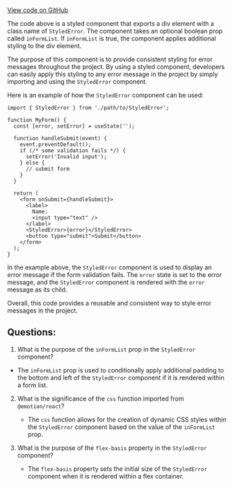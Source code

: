 [View code on GitHub](https://github.com/technologiestiftung/kulturdaten-frontend/blob/master/components/Error/index.tsx)

The code above is a styled component that exports a div element with a class name of `StyledError`. The component takes an optional boolean prop called `inFormList`. If `inFormList` is true, the component applies additional styling to the div element.

The purpose of this component is to provide consistent styling for error messages throughout the project. By using a styled component, developers can easily apply this styling to any error message in the project by simply importing and using the `StyledError` component.

Here is an example of how the `StyledError` component can be used:

```
import { StyledError } from './path/to/StyledError';

function MyForm() {
  const [error, setError] = useState('');

  function handleSubmit(event) {
    event.preventDefault();
    if (/* some validation fails */) {
      setError('Invalid input');
    } else {
      // submit form
    }
  }

  return (
    <form onSubmit={handleSubmit}>
      <label>
        Name:
        <input type="text" />
      </label>
      <StyledError>{error}</StyledError>
      <button type="submit">Submit</button>
    </form>
  );
}
```

In the example above, the `StyledError` component is used to display an error message if the form validation fails. The `error` state is set to the error message, and the `StyledError` component is rendered with the `error` message as its child.

Overall, this code provides a reusable and consistent way to style error messages in the project.
## Questions: 
 1. What is the purpose of the `inFormList` prop in the `StyledError` component?
   - The `inFormList` prop is used to conditionally apply additional padding to the bottom and left of the `StyledError` component if it is rendered within a form list.

2. What is the significance of the `css` function imported from `@emotion/react`?
   - The `css` function allows for the creation of dynamic CSS styles within the `StyledError` component based on the value of the `inFormList` prop.

3. What is the purpose of the `flex-basis` property in the `StyledError` component?
   - The `flex-basis` property sets the initial size of the `StyledError` component when it is rendered within a flex container.